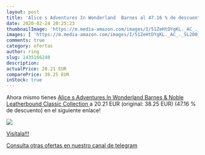 ```yaml
---
layout: post
title: 'Alice s Adventures In Wonderland  Barnes al 47.16 % de descuento'
date: 2020-02-24 20:25:23
thumbnailImage: 'https://m.media-amazon.com/images/I/51ZeHtDYgKL._AC_._SL200_.jpg'
images: [ 'https://m.media-amazon.com/images/I/51ZeHtDYgKL._AC_._SL200_.jpg' ]
comments: true
category: ofertas
author: ring
slug: 1435166248
description:
actualPrice: 20.21 EUR
comparePrice: 38.25 EUR
inStock: true
---
```


Ahora mismo tienes [Alice s Adventures In Wonderland  Barnes & Noble Leatherbound Classic Collection ](https://www.amazon.com/dp/1435166248/?tag=redken08-20) a 20.21 EUR (original: 38.25 EUR) (47.16 %  de descuento) en el siguiente enlace!

[![](https://m.media-amazon.com/images/I/51ZeHtDYgKL._AC_._SL200_.jpg)](https://www.amazon.com/dp/1435166248/?tag=redken08-20)

[Visítala!!!](https://www.amazon.com/dp/1435166248/?tag=redken08-20)

[Consulta otras ofertas en nuestro canal de telegram](https://t.me/s/ofertas25)
